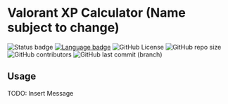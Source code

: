# Valorant XP Calculator (Name subject to change)

![Status badge](https://img.shields.io/badge/Status-Alpha-orange?style=for-the-badge "Development Status") [![Language badge](https://img.shields.io/badge/Language-Python_3.8.2-inactive?logo=python&logoColor=ffffff&style=for-the-badge)](https://python.org "Language") 
![GitHub License](https://img.shields.io/github/license/BitTim/ValorantXPCalc?logo=github&style=for-the-badge "License")
![GitHub repo size](https://img.shields.io/github/repo-size/BitTim/ValorantXPCalc?logo=github&style=for-the-badge) ![GitHub contributors](https://img.shields.io/github/contributors/BitTim/ValorantXPCalc?logo=github&style=for-the-badge "Contributors") ![GitHub last commit (branch)](https://img.shields.io/github/last-commit/BitTim/ValorantXPCalc?logo=github&style=for-the-badge "Last commit")

## Usage
TODO: Insert Message
